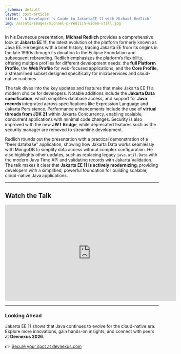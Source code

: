```yaml
---
_schema: default
layout: post-article
title: ' A Developer''s Guide to JakartaEE 11 with Michael Redlich'
img: /assets/images/michael-p-redlich-video-still.jpg
---
```

In his Devnexus presentation, **Michael Redlich** provides a comprehensive look at **Jakarta EE 11**, the latest evolution of the platform formerly known as Java EE. He begins with a brief history, tracing Jakarta EE from its origins in the late 1990s through its donation to the Eclipse Foundation and subsequent rebranding. Redlich emphasizes the platform’s flexibility, offering multiple profiles for different development needs: the **full Platform Profile**, the **Web Profile** for web-focused applications, and the **Core Profile**, a streamlined subset designed specifically for microservices and cloud-native runtimes.

The talk dives into the key updates and features that make Jakarta EE 11 a modern choice for developers. Notable additions include the **Jakarta Data specification**, which simplifies database access, and support for **Java records** integrated across specifications like Expression Language and Jakarta Persistence. Performance enhancements include the use of **virtual threads from JDK 21** within Jakarta Concurrency, enabling scalable, concurrent applications with minimal code changes. Security is also improved with the new **JWT Bridge**, while deprecated features such as the security manager are removed to streamline development.

Redlich rounds out the presentation with a practical demonstration of a "beer database" application, showing how Jakarta Data works seamlessly with MongoDB to simplify data access without complex configuration. He also highlights other updates, such as replacing legacy `java.util.Date` with the modern Java Time API and validating records with Jakarta Validation. The talk makes it clear that **Jakarta EE 11 is actively modernizing**, providing developers with a simplified, powerful foundation for building scalable, cloud-native Java applications.

---

## Watch the Talk
<div align="center">  
<iframe width="560" height="315" src="https://www.youtube.com/embed/wnWuw8956I8" title="Jakarta EE 11: A Modernization Guide for Cloud-Native Java" frameborder="0" allowfullscreen></iframe>  
</div>

---

### Looking Ahead
Jakarta EE 11 shows that Java continues to evolve for the cloud-native era. Explore more innovations, gain hands-on insights, and connect with peers at **Devnexus 2026**.  

👉 [Secure your spot at devnexus.com](https://devnexus.com)
